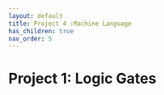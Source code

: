 ```yaml
---
layout: default
title: Project 4 :Machine Language
has_children: true
nav_order: 5
---
```


# Project 1: Logic Gates
